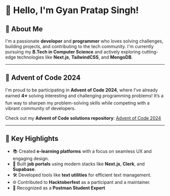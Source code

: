 # 👋 Hello, I'm Gyan Pratap Singh!

## 🚀 About Me
I'm a passionate **developer** and **programmer** who loves solving challenges, building projects, and contributing to the tech community. I'm currently pursuing my **B.Tech in Computer Science** and actively exploring cutting-edge technologies like **Next.js**, **TailwindCSS**, and **MongoDB**. 

---

## 🎄 Advent of Code 2024
I'm proud to be participating in **Advent of Code 2024**, where I’ve already earned **4⭐** solving interesting and challenging programming problems! It’s a fun way to sharpen my problem-solving skills while competing with a vibrant community of developers.

Check out my **Advent of Code solutions repository**: [Advent of Code 2024](#)

---

## 🌟 Key Highlights
- 📚 Created **e-learning platforms** with a focus on seamless UX and engaging design.
- 🔧 Built **job portals** using modern stacks like **Next.js**, **Clerk**, and **Supabase**.
- 🛠️ Developed tools like **text utilities** for efficient text management.
- 🌐 Contributed to **Hacktoberfest** as a participant and a maintainer.
- 🤝 Recognized as a **Postman Student Expert**

